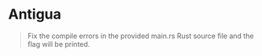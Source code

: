# Antigua

> Fix the compile errors in the provided main.rs Rust source file and the flag will be printed.
